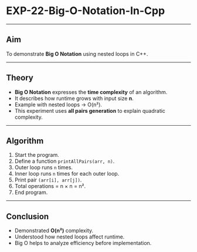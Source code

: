 # EXP-22-Big-O-Notation-In-Cpp

---

## Aim  
To demonstrate **Big O Notation** using nested loops in C++.

---

## Theory  

- **Big O Notation** expresses the **time complexity** of an algorithm.  
- It describes how runtime grows with input size **n**.  
- Example with nested loops → O(n²).  
- This experiment uses **all pairs generation** to explain quadratic complexity.  

---

## Algorithm  

1. Start the program.  
2. Define a function `printAllPairs(arr, n)`.  
3. Outer loop runs `n` times.  
4. Inner loop runs `n` times for each outer loop.  
5. Print pair `(arr[i], arr[j])`.  
6. Total operations = n × n = n².  
7. End program.  

---

## Conclusion  

- Demonstrated **O(n²)** complexity.  
- Understood how nested loops affect runtime.  
- Big O helps to analyze efficiency before implementation.  
